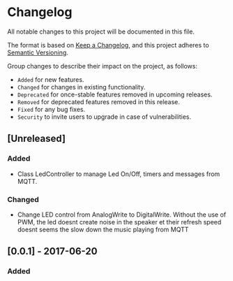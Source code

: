 # Changelog
All notable changes to this project will be documented in this file.

The format is based on [Keep a Changelog](https://keepachangelog.com/en/1.0.0/),
and this project adheres to [Semantic Versioning](https://semver.org/spec/v2.0.0.html).

Group changes to describe their impact on the project, as follows:
- `Added` for new features.
- `Changed` for changes in existing functionality.
- `Deprecated` for once-stable features removed in upcoming releases.
- `Removed` for deprecated features removed in this release.
- `Fixed` for any bug fixes.
- `Security` to invite users to upgrade in case of vulnerabilities.

## [Unreleased]
### Added
- Class LedController to manage Led On/Off, timers and messages from MQTT.

### Changed
- Change LED control from AnalogWrite to DigitalWrite. Without the use of PWM, the led doesnt create noise in the speaker et their refresh speed doesnt seems the slow down the music playing from MQTT


## [0.0.1] - 2017-06-20
<!-- Edit first release and release date -->
### Added
